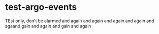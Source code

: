 # test-argo-events

TEst only, don't be alarmed
and again
and again
and again
and again
and agaand gain
and again
and gain
and again
